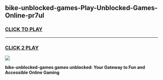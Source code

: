 
## bike-unblocked-games-Play-Unblocked-Games-Online-pr7ul
<h3>
<a href="https://premium76.site?title=bike-unblocked-games&ref=25A">CLICK TO PLAY</a></h3>
<hr>

<h3>
<a href="https://premium76.site?title=bike-unblocked-games&ref=25A">CLICK 2 PLAY</a>
  
</h3>

<a href="https://premium76.site?title=bike-unblocked-games&ref=25A"><img src="https://clearcache.store/games.png"></a>


**bike-unblocked-games games unblocked: Your Gateway to Fun and Accessible Online Gaming**
